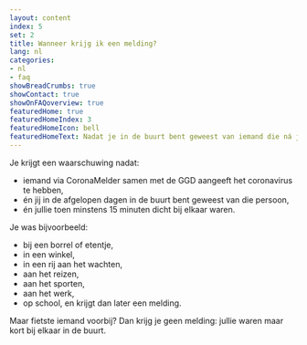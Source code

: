 ```yaml
---
layout: content
index: 5
set: 2
title: Wanneer krijg ik een melding?
lang: nl
categories:
- nl
- faq
showBreadCrumbs: true
showContact: true
showOnFAQoverview: true
featuredHome: true
featuredHomeIndex: 3
featuredHomeIcon: bell
featuredHomeText: Nadat je in de buurt bent geweest van iemand die ná jullie ontmoeting getest is en corona heeft.
---
```


Je krijgt een waarschuwing nadat:
- iemand via CoronaMelder samen met de GGD aangeeft het coronavirus te hebben,
- én jij in de afgelopen dagen in de buurt bent geweest van die persoon,
- én jullie toen minstens 15 minuten dicht bij elkaar waren.
 
Je was bijvoorbeeld:
- bij een borrel of etentje,
- in een winkel,
- in een rij aan het wachten,
- aan het reizen,
- aan het sporten,
- aan het werk,
- op school,
en krijgt dan later een melding.
 
Maar fietste iemand voorbij? Dan krijg je geen melding: jullie waren maar kort bij elkaar in de buurt.

